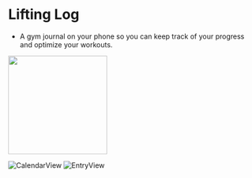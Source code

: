 # Lifting Log

- A gym journal on your phone so you can keep track of your progress and optimize your workouts.

<img src="https://github.com/JackOConn/Lifting-Log/assets/47901485/c1a0c8ea-7839-4919-ad46-a4d1459e00b2" width=200>


![CalendarView](https://github.com/JackOConn/Lifting-Log/assets/47901485/c1a0c8ea-7839-4919-ad46-a4d1459e00b2)
![EntryView](https://github.com/JackOConn/Lifting-Log/assets/47901485/4597ea1d-b5f5-4999-8892-deadf7457d9b)

